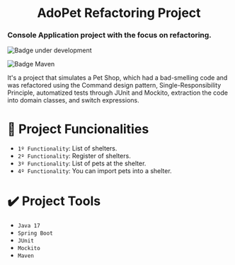 # <h1 align="center"> AdoPet Refactoring Project </h1>
<h3> Console Application project with the focus on refactoring. </h3>

![Badge under development](http://img.shields.io/static/v1?label=STATUS&message=FINISHED&color=GREEN&style=for-the-badge)

![Badge Maven](http://img.shields.io/static/v1?label=MAVEN&message=v4.0.0&color=BLUE&style=for-the-badge)

<p> It's a project that simulates a Pet Shop, which had a bad-smelling code and was refactored
using the Command design pattern, Single-Responsibility Principle, automatized tests through JUnit and Mockito, extraction the code into domain classes, and switch expressions. </p>

# :hammer: Project Funcionalities

- `1º Functionality`: List of shelters.
- `2º Functionality`: Register of shelters.
- `3º Functionality`: List of pets at the shelter.
- `4º Functionality`: You can import pets into a shelter.


# :heavy_check_mark: Project Tools

- `Java 17`
- `Spring Boot`
- `JUnit`
- `Mockito`
- `Maven`
